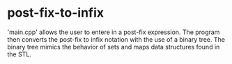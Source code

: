 # post-fix-to-infix
'main.cpp' allows the user to entere in a post-fix expression. The program then converts the 
post-fix to infix notation with the use of a binary tree. The binary tree mimics the behavior 
of sets and maps data structures found in the STL.
